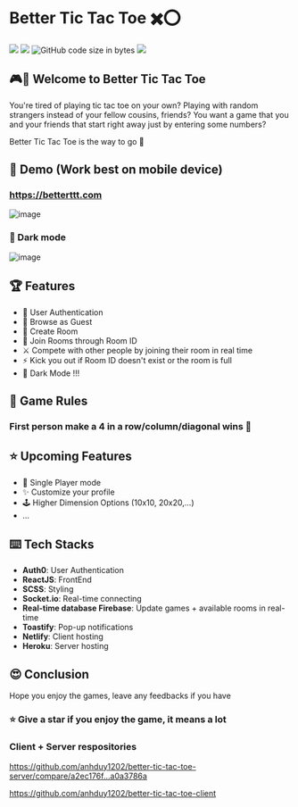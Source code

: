 # Better Tic Tac Toe ✖️⭕
<img src="https://img.shields.io/github/stars/anhduy1202/better-tic-tac-toe-client"/> <img src="https://img.shields.io/github/issues/anhduy1202/better-tic-tac-toe-client"/> ![GitHub code size in bytes](https://img.shields.io/github/languages/code-size/anhduy1202/better-tic-tac-toe-client) <img src="https://img.shields.io/github/license/anhduy1202/better-tic-tac-toe-client"/>

## 🎮🎲 Welcome to Better Tic Tac Toe 

You're tired of playing tic tac toe on your own? Playing with random strangers instead of your fellow cousins, friends? You want a game that you and your friends that start right away just by entering some numbers?

Better Tic Tac Toe is the way to go 🥂

## 🎯 Demo (Work best on mobile device)

### https://betterttt.com

![image](https://user-images.githubusercontent.com/58461444/131197257-c5fd9c21-8b72-4937-9084-406513243f56.png)

### 🌙 Dark mode

![image](https://user-images.githubusercontent.com/58461444/131197325-ca249949-7a68-443f-83ba-413afb3985ed.png)

## 🏆 Features

* 🔑 User Authentication
* 🤡 Browse as Guest
* 🎨 Create Room
* 🔎 Join Rooms through Room ID
* ⚔️ Compete with other people by joining their room in real time
* ⚡ Kick you out if Room ID doesn't exist or the room is full
* 🌙 Dark Mode !!!

## 📜 Game Rules

### First person make a 4 in a row/column/diagonal wins 🥳

## ⭐ Upcoming Features 
* 🤖 Single Player mode
* ✨ Customize your profile
* 🕹️ Higher Dimension Options (10x10, 20x20,...)
* ...

## ⌨️ Tech Stacks
* **Auth0**: User Authentication
* **ReactJS**: FrontEnd
* **SCSS**: Styling
* **Socket.io**: Real-time connecting
* **Real-time database Firebase**: Update games + available rooms in real-time
* **Toastify**: Pop-up notifications
* **Netlify**: Client hosting
* **Heroku**: Server hosting

## 😍 Conclusion
Hope you enjoy the games, leave any feedbacks if you have
### ⭐ Give a star if you enjoy the game, it means a lot 

### Client + Server respositories

https://github.com/anhduy1202/better-tic-tac-toe-server/compare/a2ec176f...a0a3786a

https://github.com/anhduy1202/better-tic-tac-toe-client
